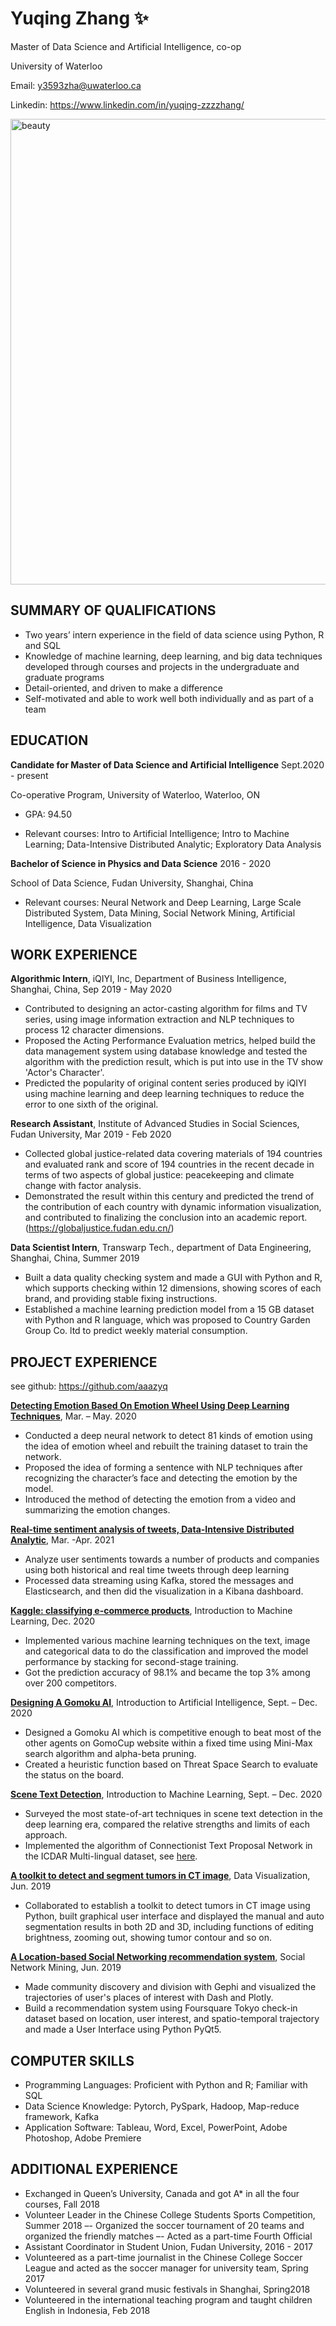 
# Yuqing Zhang ✨

Master of Data Science and Artificial Intelligence, co-op 

University of Waterloo 

Email: y3593zha@uwaterloo.ca

Linkedin: https://www.linkedin.com/in/yuqing-zzzzhang/

<img width="745" alt="beauty" src="https://user-images.githubusercontent.com/52529641/116953442-4126df00-ac5b-11eb-91fb-0979fe4e6b24.png">

## SUMMARY OF QUALIFICATIONS

- Two years’ intern experience in the field of data science using Python, R and SQL 
- Knowledge of machine learning, deep learning, and big data techniques developed through courses and projects in the undergraduate and graduate programs
- Detail-oriented, and driven to make a difference
- Self-motivated and able to work well both individually and as part of a team 

## EDUCATION

**Candidate for Master of Data Science and Artificial Intelligence**	Sept.2020 - present

Co-operative Program, University of Waterloo, Waterloo, ON  	

- GPA: 94.50                

- Relevant courses: Intro to Artificial Intelligence; Intro to Machine Learning; Data-Intensive Distributed Analytic; Exploratory Data Analysis

**Bachelor of Science in Physics and Data Science**	2016 - 2020

School of Data Science, Fudan University, Shanghai, China  	

- Relevant courses:  Neural Network and Deep Learning, Large Scale Distributed System, Data Mining,  Social Network Mining,  Artificial Intelligence,  Data Visualization

## WORK EXPERIENCE 
**Algorithmic Intern**,  iQIYI, Inc, Department of Business Intelligence, Shanghai, China, Sep 2019 - May 2020

- Contributed to designing an actor-casting algorithm for films and TV series, using image information extraction and NLP techniques to process 12 character dimensions. 
- Proposed the Acting Performance Evaluation metrics, helped build the data management system using database knowledge and tested the algorithm with the prediction result, which is put into use in the TV show 'Actor's Character'.
- Predicted the popularity of original content series produced by iQIYI using machine learning and deep learning techniques to reduce the error to one sixth of the original.

**Research Assistant**, Institute of Advanced Studies in Social Sciences, Fudan University, Mar 2019 - Feb 2020 
- Collected global justice-related data covering materials of 194 countries and evaluated rank and score of 194 countries in the recent decade in terms of two aspects of global justice: peacekeeping and climate change with factor analysis.
- Demonstrated the result within this century and predicted the trend of the contribution of each country with dynamic information visualization, and contributed to finalizing the conclusion into an academic report. (https://globaljustice.fudan.edu.cn/) 

**Data Scientist Intern**, Transwarp Tech., department of Data Engineering, Shanghai, China, Summer 2019
- Built a data quality checking system and made a GUI with Python and R, which supports checking within 12 dimensions, showing scores of each brand, and providing stable fixing instructions.
- Established a machine learning prediction model from a 15 GB dataset with Python and R language, which was proposed to Country Garden Group Co. ltd to predict weekly material consumption. 

## PROJECT EXPERIENCE 
see github: https://github.com/aaazyq

[**Detecting Emotion Based On Emotion Wheel Using Deep Learning Techniques**](https://github.com/aaazyq/emotion-wheel-detection), Mar. – May. 2020
- Conducted a deep neural network to detect 81 kinds of emotion using the idea of emotion wheel and rebuilt the training dataset to train the network.
- Proposed the idea of forming a sentence with NLP techniques after recognizing the character’s face and  detecting the emotion by the model. 
- Introduced the method of detecting the emotion from a video and summarizing the emotion changes.

[**Real-time sentiment analysis of tweets, Data-Intensive Distributed Analytic**](https://github.com/aaazyq/cs631-project), Mar. -Apr. 2021
- Analyze user sentiments towards a number of products and companies using both historical and real time tweets through deep learning
- Processed data streaming using Kafka, stored the messages and Elasticsearch, and then did the visualization in a Kibana dashboard.

[**Kaggle: classifying e-commerce products**](https://github.com/aaazyq/kaggle-Ecommerce_classification), Introduction to Machine Learning,  Dec. 2020
- Implemented various machine learning techniques on the text, image and categorical data to do the classification and improved the model performance by stacking for second-stage training.
- Got the prediction accuracy of 98.1% and became the top 3% among over 200 competitors.

[**Designing A Gomoku AI**](https://github.com/aaazyq/Gomoku),  Introduction to Artificial Intelligence, Sept. – Dec. 2020
- Designed a Gomoku AI which is competitive enough to beat most of the other agents on GomoCup website within a fixed time using Mini-Max search algorithm and alpha-beta pruning.
- Created a heuristic function based on Threat Space Search to evaluate the status on the board.

[**Scene Text Detection**](https://github.com/aaazyq/scene-text-detection), Introduction to Machine Learning, Sept. – Dec. 2020
- Surveyed the most state-of-art techniques in scene text detection in the deep learning era, compared the relative  strengths and limits of each approach.
- Implemented the algorithm of Connectionist Text Proposal Network in the ICDAR Multi-lingual dataset, see [here](https://github.com/aaazyq/CTPN-Multi-lingual-Scene-Text-Detection-and-Recognition). 

[**A toolkit to detect and segment tumors in CT image**](https://github.com/aaazyq/detect-and-segment-tumors-in-CT-image), Data Visualization, Jun. 2019
- Collaborated to establish a toolkit to detect tumors in CT image using Python, built graphical user interface and displayed the manual and auto segmentation results in both 2D and 3D, including functions of editing brightness, zooming out, showing tumor contour and so on.

[**A Location-based Social Networking recommendation system**](https://github.com/aaazyq/Location-based-social-network), Social Network Mining, Jun. 2019 
- Made community discovery and division with Gephi and visualized the trajectories of user's places of interest with Dash and Plotly.
- Build a recommendation system using Foursquare Tokyo check-in dataset based on location, user interest, and spatio-temporal trajectory and made a User Interface using Python PyQt5.

## COMPUTER SKILLS

- Programming Languages: Proficient with Python and R; Familiar with SQL 
- Data Science Knowledge: Pytorch, PySpark, Hadoop, Map-reduce framework, Kafka
- Application Software: Tableau, Word, Excel, PowerPoint, Adobe Photoshop, Adobe Premiere

## ADDITIONAL EXPERIENCE

- Exchanged in Queen’s University, Canada and got A* in all the four courses, Fall 2018
- Volunteer Leader in the Chinese College Students Sports Competition, Summer 2018
–- Organized the soccer tournament of 20 teams and organized the friendly matches 
–- Acted as a part-time Fourth Official 
- Assistant Coordinator in Student Union, Fudan University, 2016 - 2017
- Volunteered as a part-time journalist in the Chinese College Soccer League and acted as the soccer manager for university team, Spring 2017 
- Volunteered in several grand music festivals in Shanghai, Spring2018
- Volunteered in the international teaching program and taught children English in Indonesia, Feb 2018
